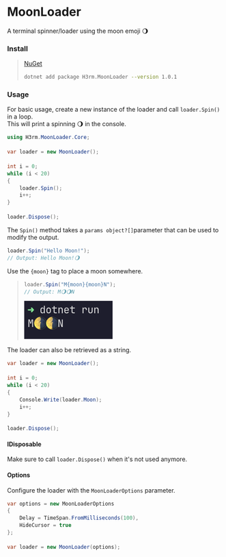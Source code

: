 # MoonLoader
A terminal spinner/loader using the moon emoji 🌖


### Install

> [NuGet](https://www.nuget.org/packages/H3rm.MoonLoader/)
>```bash
>dotnet add package H3rm.MoonLoader --version 1.0.1
>```

### Usage

For basic usage, create a new instance of the loader and call `loader.Spin()` in a loop.\
This will print a spinning 🌖 in the console.
```csharp
using H3rm.MoonLoader.Core;

var loader = new MoonLoader();

int i = 0;
while (i < 20)
{
    loader.Spin();
    i++;
}

loader.Dispose();
```

The `Spin()` method takes a `params object?[]`parameter that can be used to modify the output.

```csharp
loader.Spin("Hello Moon!");
// Output: Hello Moon!🌖
```
Use the `{moon}` tag to place a moon somewhere.

> ```csharp
> loader.Spin("M{moon}{moon}N");
> // Output: M🌖🌖N
> ```
> ![Moon](gh/assets/Screenshot1.png)

The loader can also be retrieved as a string.
```csharp
var loader = new MoonLoader();

int i = 0;
while (i < 20)
{
    Console.Write(loader.Moon);
    i++;
}

loader.Dispose();
```

#### IDisposable
Make sure to call `loader.Dispose()` when it's not used anymore.

#### Options
Configure the loader with the `MoonLoaderOptions` parameter.

```csharp
var options = new MoonLoaderOptions
{
    Delay = TimeSpan.FromMilliseconds(100),
    HideCursor = true
};

var loader = new MoonLoader(options);
```